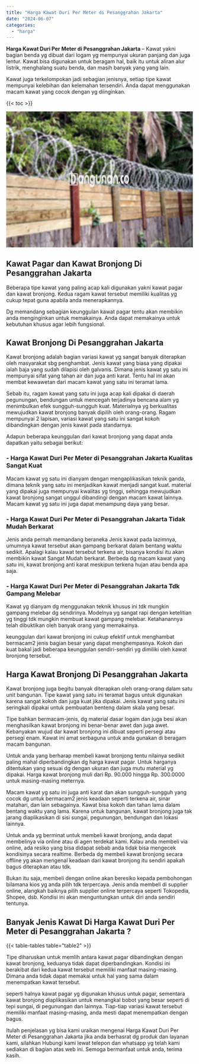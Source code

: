 ```yaml
---
title: "Harga Kawat Duri Per Meter di Pesanggrahan Jakarta"
date: "2024-06-07"
categories: 
  - "harga"
---
```


**Harga Kawat Duri Per Meter di Pesanggrahan Jakarta** – Kawat yakni bagian benda yg dibuat dari logam yg mempunyai ukuran panjang dan juga lentur. Kawat bisa digunakan untuk beragam hal, baik itu untuk aliran alur listrik, menghalang suatu benda, dan masih banyak yang yang lain.

Kawat juga terkelompokan jadi sebagian jenisnya, setiap tipe kawat mempunyai kelebihan dan kelemahan tersendiri. Anda dapat menggunakan macam kawat yang cocok dengan yg diinginkan.

{{< toc >}}

![Harga Kawat Duri Per Meter di Pesanggrahan Jakarta](/images/jual-kawat-murah12.png)

## Kawat Pagar dan Kawat Bronjong Di Pesanggrahan Jakarta

Beberapa tipe kawat yang paling acap kali digunakan yakni kawat pagar dan kawat bronjong. Kedua ragam kawat tersebut memiliki kualitas yg cukup tepat guna apabila anda menerapkannya.

Dg memandang sebagian keunggulan kawat pagar tentu akan membikin anda menginginkan untuk memakainya. Anda dapat memakainya untuk kebutuhan khusus agar lebih fungsional.

## Kawat Bronjong Di Pesanggrahan Jakarta

Kawat bronjong adalah bagian variasi kawat yg sangat banyak diterapkan oleh masyarakat sbg penghambat. Jenis kawat yang biasa yang dipakai ialah baja yang sudah dilapisi oleh galvanis. Dimana jenis kawat yg satu ini mempunyai sifat yang tahan air dan juga anti karat. Tentu hal ini akan membat kewawetan dari macam kawat yang satu ini teramat lama.

Sebab itu, ragam kawat yang satu ini juga acap kali dipakai di daerah pegunungan, bendungan untuk mencegah terjadinya bencana alam yg menimbulkan efek sungguh-sungguh kuat. Materialnya yg berkualitas mewujudkan kawat bronjong banyak dipilih oleh orang-orang. Ragam mempunyai 2 lapisan, variasi kawat yang satu ini sangat kokoh dibandingkan dengan jenis kawat pada standarnya.

Adapun beberapa keunggulan dari kawat bronjong yang dapat anda dapatkan yaitu sebagai berikut:

### \- Harga Kawat Duri Per Meter di Pesanggrahan Jakarta Kualitas Sangat Kuat

Macam kawat yg satu ini dianyam dengan mengaplikasikan teknik ganda, dimana teknik yang satu ini menjadikan kawat menjadi sangat kuat. material yang dipakai juga mempunyai kwalitas yg tinggi, sehingga mewujudkan kawat bronjong sangat unggul dibandingi dengan macam kawat lainnya. Macam kawat yg satu ini juga dapat menampung daya yang besar.

### \- Harga Kawat Duri Per Meter di Pesanggrahan Jakarta Tidak Mudah Berkarat

Jenis anda pernah memandang beraneka Jenis kawat pada lazimnya, umumnya kawat tersebut akan gampang berkarat dalam bentang waktu sedikit. Apalagi kalau kawat tersebut terkena air, bisanya kondisi itu akan membikin kawat Sangat Mudah berkarat. Berbeda dg macam kawat yang satu ini, kawat bronjong anti karat meskipun terkena hujan atau benda apa saja.

### \- Harga Kawat Duri Per Meter di Pesanggrahan Jakarta Tdk Gampang Melebar

Kawat yg dianyam dg menggunakan teknik khusus ini tdk mungkin gampang melebar dg sendirinya. Modelnya yg sangat rapi dengan ketelitian yg tinggi tdk mungkin membuat kawat gampang melebar. Ketahanannya telah dibuktikan oleh banyak orang yang memakainya.

keunggulan dari kawat bronjong ini cukup efektif untuk menghambat bermacam2 jenis bagian besar yang dapat menghempasnya. Kokoh dan kuat bakal jadi beberapa keunggulan sendiri-sendiri yg dimiliki oleh kawat bronjong tersebut.

## Harga Kawat Bronjong Di Pesanggrahan Jakarta

Kawat bronjong juga begitu banyak diterapkan oleh orang-orang dalam satu unit bangunan. Tipe kawat yang satu ini teramat bagus untuk digunakan karena sangat kokoh dan juga kuat jika dipakai. Jenis kawat yang satu ini seringkali dipakai untuk pembuatan benteng dalam skala yang besar.

Tipe bahkan bermacam-jenis, dg material dasar logam dan juga besi akan menghasilkan kawat bronjong ini benar-benar awet dan juga awet. Kebanyakan wujud dar kawat bronjong ini dibuat seperti persegi atau persegi enam. Kawat ini amat serbaguna untuk anda gunakan di beragam macam bangunan.

Untuk anda yang berharap membeli kawat bronjong tentu nilainya sedikit paling mahal diperbandingkan dg harga kawat pagar. Untuk harganya ditentukan yang sesuai dg dengan ukuran dan juga mutu material yg dipakai. Harga kawat bronjong muli dari Rp. 90.000 hingga Rp. 300.0000 untuk masing-masing meternya.

Macam kawat yg satu ini juga anti karat dan akan sungguh-sungguh yang cocok dg untuk bermacam2 jenis keadaan seperti terkena air, sinar matahari, dan lain sebagainya. Kawat bisa kokoh dan tahan lama dalam bentang waktu yang lama. Karena untuk bangunan, kawat bronjong juga tak jarang diaplikasikan di sisi sungai, pegunungan, bendungan dan lokasi lainnya.

Untuk anda yg berminat untuk membeli kawat bronjong, anda dapat membelinya via online atau di agen terdekat kami. Kalau anda membeli via online, ada resiko yang bisa didapat sebab anda tidak bisa mengecek kondisinya secara realtime. Berbeda dg membeli kawat bronjong secara offline yg akan mengenal keadaan dari kawat bronjong itu sendiri apakah bagus diterapkan atau tdk.

Bukan itu saja, membeli dengan online akan beresiko kepada pembohongan bilamana kios yg anda pilih tdk terpercaya. Jenis anda membeli di supplier online, alangkah baiknya pilih supplier online terpercaya seperti Tokopedia, Shopee, dsb. Kondisi ini akan menguntungkan untuk diri anda sendiri tentunya.

## Banyak Jenis Kawat Di Harga Kawat Duri Per Meter di Pesanggrahan Jakarta ?

{{< table-tables table="table2" >}}

Tipe diharuskan untuk memlih antara kawat pagar dibandingkan dengan kawat bronjong, keduanya tidak dapat diperbandingkan. Kondisi ini berakibat dari kedua kawat tersebut memiliki manfaat masing-masing. Dimana anda tidak dapat memakai untuk hal yang sama dalam menempatkan kawat tersebut.

seperti halnya kawat pagar yg digunakan khusus untuk pagar, sementara kawat bronjong diaplikasikan untuk menangkal bobot yang besar seperti di tepi sungai, di pegunungan dan lainnya. Tiap-tiap variasi kawat tersebut memiliki manfaat masing-masing, anda mesti dapat menempatkan dengan bagus.

Itulah penjelasan yg bisa kami uraikan mengenai Harga Kawat Duri Per Meter di Pesanggrahan Jakarta jika anda berhasrat dg produk dan layanan kami, silahkan Hubungi kami lewat telepon dan whatsapp yg telah kami sediakan di bagian atas web ini. Semoga bermanfaat untuk anda, terima kasih.
